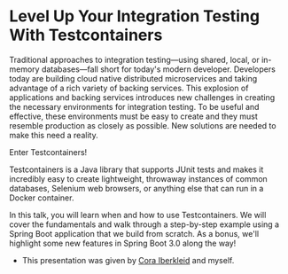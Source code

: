 # Level Up Your Integration Testing With Testcontainers

Traditional approaches to integration testing—using shared, local, or in-memory databases—fall short for today's modern developer.
Developers today are building cloud native distributed microservices and taking advantage of a rich variety of backing services. This explosion of applications and backing services introduces new challenges in creating the necessary environments for integration testing. To be useful and effective, these environments must be easy to create and they must resemble production as closely as possible. New solutions are needed to make this need a reality.

Enter Testcontainers!

Testcontainers is a Java library that supports JUnit tests and makes it incredibly easy to create lightweight, throwaway instances of common databases, Selenium web browsers, or anything else that can run in a Docker container.

In this talk, you will learn when and how to use Testcontainers. We will cover the fundamentals and walk through a step-by-step example using a Spring Boot application that we build from scratch. As a bonus, we'll highlight some new features in Spring Boot 3.0 along the way!

* This presentation was given by [Cora Iberkleid](https://tanzu.vmware.com/developer/team/cora-iberkleid/) and myself.
